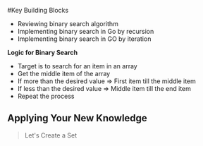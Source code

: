 #Key Building Blocks

- Reviewing binary search algorithm
- Implementing binary search in Go by recursion
- Implementing binary search in GO by iteration

**Logic for Binary Search**
- Target is to search for an item in an array
- Get the middle item of the array
- If more than the desired value => First item till the middle item
- If less than the desired value => Middle item till the end item
- Repeat the process

## Applying Your New Knowledge
> Let's Create a Set
